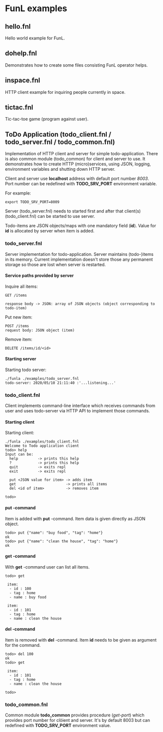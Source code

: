 
# FunL examples

## hello.fnl
Hello world example for FunL.

## dohelp.fnl
Demonstrates how to create some files consisting FunL operator helps.

## inspace.fnl
HTTP client example for inquiring people currently in space.

## tictac.fnl
Tic-tac-toe game (program against user).

## ToDo Application (todo_client.fnl / todo_server.fnl / todo_common.fnl)
Implementation of HTTP client and server for simple todo-application.
There is also common module (todo_common) for client and server to use.
It demonstrates how to create HTTP (micro)services, using JSON, logging,
environment variables and shutting down HTTP server.

Client and server use **localhost** address with default port number _8003_.
Port number can be redefined with **TODO_SRV_PORT** environment variable.

For example:

    export TODO_SRV_PORT=8009

Server (todo_server.fnl) needs to started first and after that
client(s) (todo_client.fnl) can be started to use server.

Todo-items are JSON objects/maps with one mandatory field (**id**).
Value for **id** is allocated by server when item is added.

### todo_server.fnl
Server implementation for todo-application. Server maintains
(todo-)items in its memory. Current implementation doesn't store those
any permanent storage so those are lost when server is restarted.

#### Service paths provided by server
Inquire all items:

```
GET /items

response body -> JSON: array of JSON objects (object corresponding to todo-item)
```

Put new item:

```
POST /items
request body: JSON object (item)
```

Remove item:

```
DELETE /items/id/<id>
```

#### Starting server
Starting todo server:

```
./funla ./examples/todo_server.fnl
todo-server: 2020/05/10 21:11:40 :'...listening...'
```


### todo_client.fnl
Client implements command-line interface which receives
commands from user and uses todo-server via HTTP API
to implement those commands.

#### Starting client
Starting client:

```
./funla ./examples/todo_client.fnl
Welcome to Todo application client
todo> help
Input can be:
  help         -> prints this help
  ?            -> prints this help
  quit         -> exits repl
  exit         -> exits repl

  put <JSON value for item> -> adds item
  get                       -> prints all items
  del <id of item>          -> removes item

todo>
```

#### put -command
Item is added with **put** -command.
Item data is given directly as JSON object.

```
todo> put {"name": "buy food", "tag": "home"}
ok
todo> put {"name": "clean the house", "tag": "home"}
ok
```

#### get -command
With **get** -command user can list all items.

```
todo> get

 item:
  - id : 100
  - tag : home
  - name : buy food

 item:
  - id : 101
  - tag : home
  - name : clean the house
```

#### del -command
Item is removed with **del** -command.
Item **id** needs to be given as argument for the command.

```
todo> del 100
ok
todo> get

 item:
  - id : 101
  - tag : home
  - name : clean the house

todo>
```

### todo_common.fnl
Common module **todo_common** provides procedure (_get-port_) which provides
port number for clöient and server. It's by default 8003 but can redefined
with **TODO_SRV_PORT** environment value.

